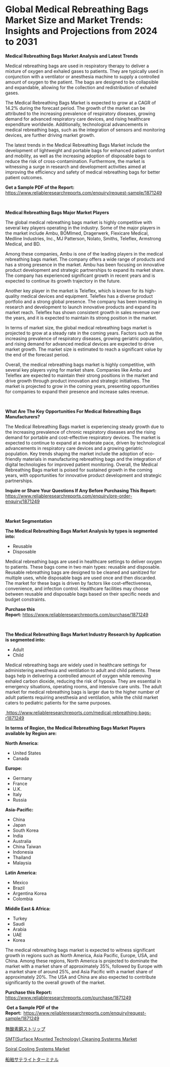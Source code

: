 <p><h1>Global Medical Rebreathing Bags Market Size and Market Trends: Insights and Projections from 2024 to 2031</h1></p><p><strong>Medical Rebreathing Bags Market Analysis and Latest Trends</strong></p>
<p><p>Medical rebreathing bags are used in respiratory therapy to deliver a mixture of oxygen and exhaled gases to patients. They are typically used in conjunction with a ventilator or anesthesia machine to supply a controlled amount of oxygen to the patient. The bags are designed to be collapsible and expandable, allowing for the collection and redistribution of exhaled gases.</p><p>The Medical Rebreathing Bags Market is expected to grow at a CAGR of 14.2% during the forecast period. The growth of the market can be attributed to the increasing prevalence of respiratory diseases, growing demand for advanced respiratory care devices, and rising healthcare expenditure worldwide. Additionally, technological advancements in medical rebreathing bags, such as the integration of sensors and monitoring devices, are further driving market growth.</p><p>The latest trends in the Medical Rebreathing Bags Market include the development of lightweight and portable bags for enhanced patient comfort and mobility, as well as the increasing adoption of disposable bags to reduce the risk of cross-contamination. Furthermore, the market is witnessing a surge in research and development activities aimed at improving the efficiency and safety of medical rebreathing bags for better patient outcomes.</p></p>
<p><strong>Get a Sample PDF of the Report:&nbsp;</strong> <a href="https://www.reliableresearchreports.com/enquiry/request-sample/1871249">https://www.reliableresearchreports.com/enquiry/request-sample/1871249</a></p>
<p>&nbsp;</p>
<p><strong>Medical Rebreathing Bags Major Market Players</strong></p>
<p><p>The global medical rebreathing bags market is highly competitive with several key players operating in the industry. Some of the major players in the market include Ambu, BOMImed, Dragerwerk, Flexicare Medical, Medline Industries, Inc., MJ Patterson, Nolato, Smiths, Teleflex, Armstrong Medical, and BD.</p><p>Among these companies, Ambu is one of the leading players in the medical rebreathing bags market. The company offers a wide range of products and has a strong presence in the market. Ambu has been focusing on innovative product development and strategic partnerships to expand its market share. The company has experienced significant growth in recent years and is expected to continue its growth trajectory in the future.</p><p>Another key player in the market is Teleflex, which is known for its high-quality medical devices and equipment. Teleflex has a diverse product portfolio and a strong global presence. The company has been investing in research and development to launch innovative products and expand its market reach. Teleflex has shown consistent growth in sales revenue over the years, and it is expected to maintain its strong position in the market.</p><p>In terms of market size, the global medical rebreathing bags market is projected to grow at a steady rate in the coming years. Factors such as the increasing prevalence of respiratory diseases, growing geriatric population, and rising demand for advanced medical devices are expected to drive market growth. The market size is estimated to reach a significant value by the end of the forecast period.</p><p>Overall, the medical rebreathing bags market is highly competitive, with several key players vying for market share. Companies like Ambu and Teleflex are expected to maintain their strong positions in the market and drive growth through product innovation and strategic initiatives. The market is projected to grow in the coming years, presenting opportunities for companies to expand their presence and increase sales revenue.</p></p>
<p>&nbsp;</p>
<p><strong>What Are The Key Opportunities For Medical Rebreathing Bags Manufacturers?</strong></p>
<p><p>The Medical Rebreathing Bags market is experiencing steady growth due to the increasing prevalence of chronic respiratory diseases and the rising demand for portable and cost-effective respiratory devices. The market is expected to continue to expand at a moderate pace, driven by technological advancements in respiratory care devices and a growing geriatric population. Key trends shaping the market include the adoption of eco-friendly materials in manufacturing rebreathing bags and the integration of digital technologies for improved patient monitoring. Overall, the Medical Rebreathing Bags market is poised for sustained growth in the coming years, with opportunities for innovative product development and strategic partnerships.</p></p>
<p><strong>Inquire or Share Your Questions If Any Before Purchasing This Report:</strong> <a href="https://www.reliableresearchreports.com/enquiry/pre-order-enquiry/1871249">https://www.reliableresearchreports.com/enquiry/pre-order-enquiry/1871249</a></p>
<p>&nbsp;</p>
<p><strong>Market Segmentation</strong></p>
<p><strong>The Medical Rebreathing Bags Market Analysis by types is segmented into:</strong></p>
<p><ul><li>Reusable</li><li>Disposable</li></ul></p>
<p><p>Medical rebreathing bags are used in healthcare settings to deliver oxygen to patients. These bags come in two main types: reusable and disposable. Reusable rebreathing bags are designed to be cleaned and sanitized for multiple uses, while disposable bags are used once and then discarded. The market for these bags is driven by factors like cost-effectiveness, convenience, and infection control. Healthcare facilities may choose between reusable and disposable bags based on their specific needs and budget constraints.</p></p>
<p><strong>Purchase this Report:&nbsp;</strong><a href="https://www.reliableresearchreports.com/purchase/1871249">https://www.reliableresearchreports.com/purchase/1871249</a></p>
<p>&nbsp;</p>
<p><strong>The Medical Rebreathing Bags Market Industry Research by Application is segmented into:</strong></p>
<p><ul><li>Adult</li><li>Child</li></ul></p>
<p><p>Medical rebreathing bags are widely used in healthcare settings for administering anesthesia and ventilation to adult and child patients. These bags help in delivering a controlled amount of oxygen while removing exhaled carbon dioxide, reducing the risk of hypoxia. They are essential in emergency situations, operating rooms, and intensive care units. The adult market for medical rebreathing bags is larger due to the higher number of adult patients requiring anesthesia and ventilation, while the child market caters to pediatric patients for the same purposes.</p></p>
<p><a href="https://www.reliableresearchreports.com/medical-rebreathing-bags-r1871249">&nbsp;https://www.reliableresearchreports.com/medical-rebreathing-bags-r1871249</a></p>
<p><strong>In terms of Region, the Medical Rebreathing Bags Market Players available by Region are:</strong></p>
<p>
    <p> <strong> North America: </strong>
        <ul>
            <li>United States</li>
            <li>Canada</li>
        </ul>
        </p> 
    <p> <strong> Europe: </strong>
        <ul>
            <li>Germany</li>
            <li>France</li>
            <li>U.K.</li>
            <li>Italy</li>
            <li>Russia</li>
        </ul>
        </p> 
    <p> <strong> Asia-Pacific: </strong>
        <ul>
            <li>China</li>
            <li>Japan</li>
            <li>South Korea</li>
            <li>India</li>
            <li>Australia</li>
            <li>China Taiwan</li>
            <li>Indonesia</li>
            <li>Thailand</li>
            <li>Malaysia</li>
        </ul>
        </p> 
    <p> <strong> Latin America: </strong>
        <ul>
            <li>Mexico</li>
            <li>Brazil</li>
            <li>Argentina Korea</li>
            <li>Colombia</li>
        </ul>
        </p> 
    <p> <strong> Middle East & Africa: </strong>
        <ul>
            <li>Turkey</li>
            <li>Saudi</li>
            <li>Arabia</li>
            <li>UAE</li>
            <li>Korea</li>
        </ul>
    </p>
    </p>
<p><p>The medical rebreathing bags market is expected to witness significant growth in regions such as North America, Asia Pacific, Europe, USA, and China. Among these regions, North America is projected to dominate the market with a market share of approximately 35%, followed by Europe with a market share of around 25%, and Asia Pacific with a market share of approximately 20%. The USA and China are also expected to contribute significantly to the overall growth of the market.</p></p>
<p><strong>Purchase this Report: </strong><a href="https://www.reliableresearchreports.com/purchase/1871249">https://www.reliableresearchreports.com/purchase/1871249</a></p>
<p>&nbsp;<strong>Get a Sample PDF of the Report:&nbsp;&nbsp;</strong><a href="https://www.reliableresearchreports.com/enquiry/request-sample/1871249">https://www.reliableresearchreports.com/enquiry/request-sample/1871249</a></p>
<p><strong></strong></p>
<p><p><a href="https://github.com/EstaSprer20231/Market-Research-Report-List-2/blob/main/5400671169937.md">無酸素銅ストリップ</a></p><p><a href="https://github.com/gulaimolin/Market-Research-Report-List-5/blob/main/smtsurface-mounted-technology-cleaning-systerms-market.md">SMT(Surface Mounted Technology) Cleaning Systerms Market</a></p><p><a href="https://github.com/RoccoManning/Market-Research-Report-List-5/blob/main/spiral-cooling-systems-market.md">Spiral Cooling Systems Market</a></p><p><a href="https://github.com/klon646/Market-Research-Report-List-2/blob/main/6854289169938.md">船舶サテライトターミナル</a></p></p>
